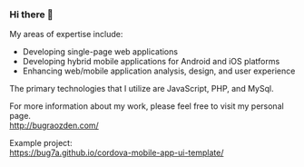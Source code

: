 ### Hi there 👋

My areas of expertise include:

- Developing single-page web applications
- Developing hybrid mobile applications for Android and iOS platforms
- Enhancing web/mobile application analysis, design, and user experience

The primary technologies that I utilize are JavaScript, PHP, and MySql.

For more information about my work, please feel free to visit my personal page.<br>
http://bugraozden.com/

Example project:<br>
https://bug7a.github.io/cordova-mobile-app-ui-template/

<br>

<!--
**bug7a/bug7a** is a ✨ _special_ ✨ repository because its `README.md` (this file) appears on your GitHub profile.

Here are some ideas to get you started:

- 🔭 I’m currently working on ...
- 🌱 I’m currently learning ...
- 👯 I’m looking to collaborate on ...
- 🤔 I’m looking for help with ...
- 💬 Ask me about ...
- 📫 How to reach me: ...
- 😄 Pronouns: ...
- ⚡ Fun fact: ...
-->
